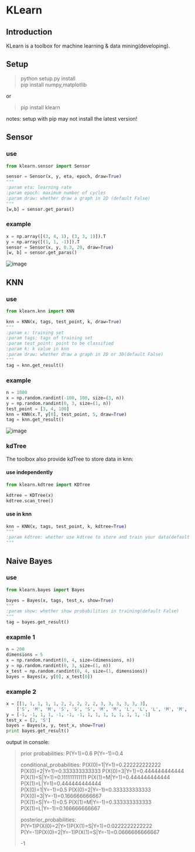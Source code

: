 # KLearn

## Introduction

KLearn is a toolbox for machine learning & data mining(developing).

## Setup

> python setup.py install<br>
> pip install numpy,matplotlib

or

> pip install klearn

notes: setup with pip may not install the latest version!

## Sensor

### use

```python
from klearn.sensor import Sensor

sensor = Sensor(x, y, eta, epoch, draw=True)
"""
:param eta: learning rate
:param epoch: maximum number of cycles
:param draw: whether draw a graph in 2D (default False)
"""
[w,b] = sensor.get_paras()
```

### example
```python
x = np.array([(3, 4, 1), (3, 3, 1)]).T
y = np.array([(1, 1, -1)]).T
sensor = Sensor(x, y, 0.3, 20, draw=True)
[w, b] = sensor.get_paras()
```
![image](https://github.com/kanyuanzhi/kan_ML/raw/master/docs/images/sensor.png)

## KNN

### use

```python
from klearn.knn import KNN

knn = KNN(x, tags, test_point, k, draw=True)
"""
:param x: training set
:param tags: tags of training set
:param test_point: point to be classified
:param k: k value in knn
:param draw: whether draw a graph in 2D or 3D(default False)
"""
tag = knn.get_result()
```

### example
```python
n = 1000
x = np.random.randint(-100, 100, size=(3, n))
y = np.random.randint(0, 3, size=(1, n))
test_point = [3, 4, 100]
knn = KNN(x.T, y[0], test_point, 5, draw=True)
tag = knn.get_result()
```
![image](https://github.com/kanyuanzhi/kan_ML/raw/master/docs/images/knn_3d.png)

### kdTree

The toolbox also provide kdTree to store data in knn:

#### use independently

```python
from klearn.kdtree import KDTree

kdtree = KDTree(x)
kdtree.scan_tree()
```

#### use in knn

```python
knn = KNN(x, tags, test_point, k, kdtree=True)
"""
:param kdtree: whether use kdtree to store and train your data(default False)
"""
```

## Naive Bayes

### use

```python
from klearn.bayes import Bayes

bayes = Bayes(x, tags, test_x, show=True)
"""
:param show: whether show probabilities in training(default False)
"""
tag = bayes.get_result()
```

### exapmle 1

```python
n = 200
dimensions = 5
x = np.random.randint(0, 4, size=(dimensions, n))
y = np.random.randint(0, 3, size=(1, n))
x_test = np.random.randint(0, 4, size=(1, dimensions))
bayes = Bayes(x, y[0], x_test[0])
```

### example 2

```python
x = [[1, 1, 1, 1, 1, 2, 2, 2, 2, 2, 3, 3, 3, 3, 3, 3],
    ['S', 'M', 'M', 'S', 'S', 'S', 'M', 'M', 'L', 'L', 'L', 'M', 'M', 'L', 'L']]
y = [-1, -1, 1, 1, -1, -1, -1, 1, 1, 1, 1, 1, 1, 1, -1]
test_x = [2, 'S']
bayes = Bayes(x, y, test_x, show=True)
print bayes.get_result()
```

output in console:

>prior probabilities:
>P(Y=1)=0.6
>P(Y=-1)=0.4
>
>conditional_probabilities:
>P(X(0)=1|Y=1)=0.222222222222    P(X(0)=2|Y=1)=0.333333333333    P(X(0)=3|Y=1)=0.444444444444    
>P(X(1)=S|Y=1)=0.111111111111    P(X(1)=M|Y=1)=0.444444444444    P(X(1)=L|Y=1)=0.444444444444    
>P(X(0)=1|Y=-1)=0.5  P(X(0)=2|Y=-1)=0.333333333333   P(X(0)=3|Y=-1)=0.166666666667   
>P(X(1)=S|Y=-1)=0.5  P(X(1)=M|Y=-1)=0.333333333333   P(X(1)=L|Y=-1)=0.166666666667   
>
>posterior_probabilities:
>P(Y=1)P(X(0)=2|Y=1)P(X(1)=S|Y=1)=0.0222222222222
>P(Y=-1)P(X(0)=2|Y=-1)P(X(1)=S|Y=-1)=0.0666666666667
>
>-1

